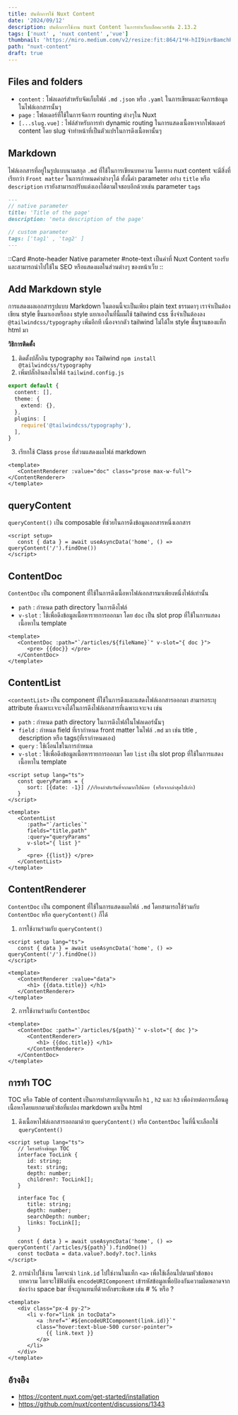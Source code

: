 ```yaml
---
title: บันทึกการใช้ Nuxt Content
date: '2024/09/12'
description: บันทึกการใช้งาน nuxt Content ในการทำเว็บบล็อคเวอร์ชัน 2.13.2
tags: ['nuxt' , 'nuxt content' ,'vue']
thumbnail: 'https://miro.medium.com/v2/resize:fit:864/1*H-hII9inrBamchRCz8EWaw.png'
path: "nuxt-content"
draft: true
---
```

## Files and folders
- `content` : โฟลเดอร์สำหรับจัดเก็บไฟล์ `.md` `.json` หรือ `.yaml` ในการเขียนและจัดการข้อมูลในไฟล์เอกสารนั้นๆ
- `page` : โฟลเดอร์ที่ใช้ในการจัดการ rounting ต่างๆใน Nuxt
- `[...slug.vue]` : ไฟล์สำหรับการทำ dynamic routing ในการแสดงเนื้อหาจากโฟลเดอร์ content โดย slug จำทำหน้าที่เป็นตัวแปรในการดึงเนื้อหานั้นๆ

## Markdown
ไฟล์เอกสารที่อยู่ในรูปแบบนามสกุล `.md` ที่ใช้ในการเขียนบทความ โดยทาง nuxt content จะมีสิ่งที่เรียกว่า `Front matter` ในการกำหนดค่าต่างๆได้ ทั้งนี้ค่า parameter อย่าง `title` หรือ `description` เรายังสามารถปรับแต่งเองได้ตามใจชอบอีกด้วยเช่น parameter `tags`
```md
---
// native parameter
title: 'Title of the page'
description: 'meta description of the page'

// custom parameter
tags: ['tag1' , 'tag2' ]
---
```
::Card
#note-header
Native parameter
#note-text
 เป็นค่าที่ Nuxt Content รองรับและสามารถนำไปใช้ใน SEO หรือแสดงผลในส่วนต่างๆ ของหน้าเว็บ
::

## Add Markdown style
การแสดงผลเอกสารรูปแบบ Markdown ในตอนนี้จะเป็นเพียง plain text ธรรมดาๆ เราจำเป็นต้องเขียน style ขึ้นมาเองหรือลง style แยกเองในที่นี้ผมใช้ tailwind css ซึ่งจำเป็นต้องลง `@tailwindcss/typography` เพิ่มอีกที เนื่องจากตัว tailwind ไม่ได้ให style พื้นฐานของแท็ก html มา

**วิธิการติดตั้ง**
1. ติดตั้งปลั๊กอิน typography ของ Tailwind `npm install @tailwindcss/typography`
2. เพิ่มปลั๊กอินลงในไฟล์ `tailwind.config.js`
```ts
export default {
  content: [],
  theme: {
    extend: {},
  },
  plugins: [
    require('@tailwindcss/typography'),
  ],
}
```
3. เรียกใช้ Class `prose` ที่ส่วนแสดงผลไฟล์ markdown
```vue
<template>
   <ContentRenderer :value="doc" class="prose max-w-full"></ContentRenderer>
</template>
```

## queryContent
`queryContent()` เป็น composable ที่ช่วยในการดึงข้อมูลเอกสารหนึ่งเอกสาร
```vue
<script setup>
   const { data } = await useAsyncData('home', () => queryContent('/').findOne())
</script>

```
## ContentDoc
`ContentDoc` เป็น component ที่ใช้ในการดึงเนื้อหาไฟล์เอกสารมาเพียงหนึ่งไฟล์เท่านั้น
- `path` : กำหนด path directory ในการดึงไฟล์
- `v-slot` : ใช้เพื่อดึงข้อมูลเนื้อหารายการออกมา โดย `doc` เป็น slot prop ที่ใช้ในการแสดงเนื้อหาใน template
```vue
<template>
   <ContentDoc :path="`/articles/${fileName}`" v-slot="{ doc }">
      <pre> {{doc}} </pre>
   </ContentDoc>
</template>
```

## ContentList
`<contentList>` เป็น component ที่ใช้ในการดึงและแสดงไฟล์เอกสารออกมา สามารถระบุ attribute ที่เฉพาะเจาะจงได้ในการดึงไฟล์เอกสารที่เฉพาะเจาะจง เช่น
- `path` : กำหนด path directory ในการดึงไฟล์ในโฟลเดอร์นั้นๆ
- `field` : กำหนด field ที่เรากำหนด front matter ในไฟล์ `.md` มา เช่น title , description หรือ tags(ที่เรากำหนดเอง)
- `query` : ใช้เงื่อนไขในการกำหนด
- `v-slot` : ใช้เพื่อดึงข้อมูลเนื้อหารายการออกมา โดย `list` เป็น slot prop ที่ใช้ในการแสดงเนื้อหาใน template

```vue
<script setup lang="ts">
   const queryParams = {
      sort: [{date: -1}] //เรียงลำดับวันที่จากมากไปน้อย (หรือจากล่าสุดไปเก่า)
   }
</script>

<template>
   <ContentList
      :path="`/articles`"
      fields="title,path"
      :query="queryParams"
      v-slot="{ list }"
   >
      <pre> {{list}} </pre>
   </ContentList>
</template>
```

## ContentRenderer
`ContentDoc` เป็น component ที่ใช้ในการแสดงผลไฟล์ `.md` โดยสามารถใช้ร่วมกับ `ContentDoc` หรือ `queryContent()` ก็ได้

1. การใช้งานร่วมกับ `queryContent()`
```vue
<script setup lang="ts">
   const { data } = await useAsyncData('home', () => queryContent('/').findOne())
</script>

<template>
   <ContentRenderer :value="data">
      <h1> {{data.title}} </h1>
   </ContentRenderer>
</template>
```

2. การใช้งานร่วมกับ `ContentDoc`
```vue
<template>
   <ContentDoc :path="`/articles/${path}`" v-slot="{ doc }">
      <ContentRenderer>
         <h1> {{doc.title}} </h1>
      </ContentRenderer>
   </ContentDoc>
</template>
```

## การทำ TOC
TOC หรือ Table of content เป็นการทำสารบัญจากแท็ก `h1` , `h2` และ `h3` เพื่อง่ายต่อการเลื่อนดูเนื้อหาโดยแยกตามหัวข้อที่แปลง markdown มาเป็น html
1. ดึงเนื้อหาไฟล์เอกสารออกมาด้วย `queryContent()` หรือ `ContentDoc` ในที่นี้จะเลือกใช้ `queryContent()`
```vue
<script setup lang="ts">
   // โครงสร้างข้อมูล TOC
   interface TocLink {
      id: string;
      text: string;
      depth: number;
      children?: TocLink[];
   }

   interface Toc {
      title: string;
      depth: number;
      searchDepth: number;
      links: TocLink[];
   }

   const { data } = await useAsyncData('home', () => queryContent(`/articles/${path}`).findOne())
   const tocData = data.value?.body?.toc?.links
</script>
```


2. การนำไปใช้งาน โดยจะนำ `link.id` ไปใช่งานในแท็ก `<a>` เพื่อใช้เลื่อนไปตามหัวข้อของบทความ โดยจะใช้ฟังก์ชัน `encodeURIComponent` เข้ารหัสข้อมูลเพื่อป้องกันความผิดพลาดจากช่องว่าง space bar ที่จะถูกแทนที่ด้วยอักขระพิเศษ เช่น # % หรือ ?
```vue
<template>
   <div class="px-4 py-2">
      <li v-for="link in tocData">
         <a :href="`#${encodeURIComponent(link.id)}`"
         class="hover:text-blue-500 cursor-pointer">
            {{ link.text }}
         </a>
      </li>
   </div>
</template>
```

## อ้างอิง
- https://content.nuxt.com/get-started/installation
- https://github.com/nuxt/content/discussions/1343
